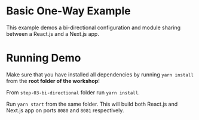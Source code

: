 # Basic One-Way Example

This example demos a bi-directional configuration and module sharing between a React.js and a Next.js app.

# Running Demo

Make sure that you have installed all dependencies by running `yarn install` from the **root folder of the workshop**!

From `step-03-bi-directional` folder run `yarn install`.

Run `yarn start` from the same folder. This will build both React.js and Next.js app on ports `8080` and `8081` respectively.
